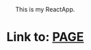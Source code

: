<div align=center>This is my ReactApp.

# Link to: [PAGE](https://cryptocurrency-website-k.netlify.app/) </div>
